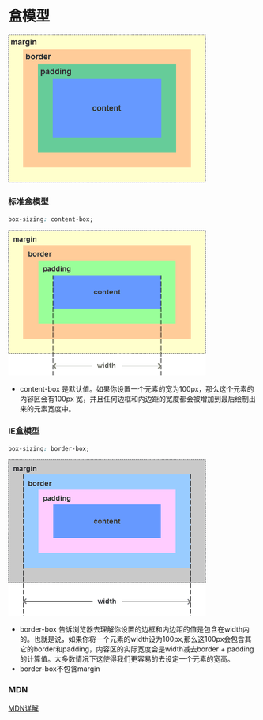 # 盒模型
![盒模型图解](../.vuepress/public/img/box-sizing/box-sizing.png)

### 标准盒模型
```css
box-sizing: content-box;
```
![CSS 标准盒模型](../.vuepress/public/img/box-sizing/content-box.png)

- content-box  是默认值。如果你设置一个元素的宽为100px，那么这个元素的内容区会有100px 宽，并且任何边框和内边距的宽度都会被增加到最后绘制出来的元素宽度中。

### IE盒模型
```css
box-sizing: border-box;
```
![CSS IE盒模型](../.vuepress/public/img/box-sizing/IE-box.png)

- border-box 告诉浏览器去理解你设置的边框和内边距的值是包含在width内的。也就是说，如果你将一个元素的width设为100px,那么这100px会包含其它的border和padding，内容区的实际宽度会是width减去border + padding的计算值。大多数情况下这使得我们更容易的去设定一个元素的宽高。
- border-box不包含margin

### MDN
[MDN详解](https://developer.mozilla.org/zh-CN/docs/Web/CSS/box-sizing)

<back-to-top />